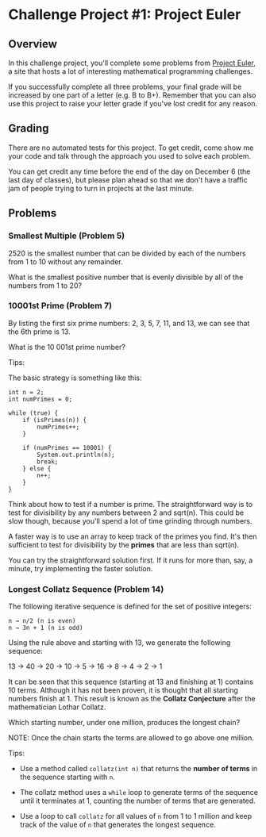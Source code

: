 # Challenge Project #1: Project Euler

## Overview

In this challenge project, you'll complete some problems from [Project Euler](http://projecteuler.net), a site that hosts a lot of interesting mathematical programming challenges.

If you successfully complete all three problems, your final grade will be increased by one part of a letter (e.g. B to B+). Remember that you can also use this project to raise your letter grade if you've lost credit for any reason.

## Grading

There are no automated tests for this project. To get credit, come show me your code and talk through the approach you used to solve
each problem.

You can get credit any time before the end of the day on December 6 (the last day of classes), but please plan ahead so that we don't have a traffic jam of people trying to turn in projects at the last minute.

## Problems

### Smallest Multiple (Problem 5)

2520 is the smallest number that can be divided by each of the numbers from 1 to 10 without any remainder.

What is the smallest positive number that is evenly divisible by all of the numbers from 1 to 20?

### 10001st Prime (Problem 7)

By listing the first six prime numbers: 2, 3, 5, 7, 11, and 13, we can see that the 6th prime is 13.

What is the 10 001st prime number?

Tips:

The basic strategy is something like this:

```
int n = 2;
int numPrimes = 0;

while (true) {
    if (isPrimes(n)) {
        numPrimes++;
    }
    
    if (numPrimes == 10001) {
        System.out.println(n);
        break; 
    } else {
        n++;
    }
}
```

Think about how to test if a number is prime. The straightforward way is to test for divisibility by any numbers between 2 and sqrt(n). This could be slow though, because you'll spend a lot of time grinding through numbers.

A faster way is to use an array to keep track of the primes you find. It's then sufficient to test for divisibility by the **primes** 
that are less than sqrt(n).

You can try the straightforward solution first. If it runs for more than, say, a minute, try implementing the faster solution.

### Longest Collatz Sequence (Problem 14)

The following iterative sequence is defined for the set of positive integers:

```
n → n/2 (n is even)
n → 3n + 1 (n is odd)
```

Using the rule above and starting with 13, we generate the following sequence:

13 → 40 → 20 → 10 → 5 → 16 → 8 → 4 → 2 → 1

It can be seen that this sequence (starting at 13 and finishing at 1) contains 10 terms. Although it has not been proven, it is thought
that all starting numbers finish at 1. This result is known as the **Collatz Conjecture** after the mathematician Lothar Collatz.

Which starting number, under one million, produces the longest chain?

NOTE: Once the chain starts the terms are allowed to go above one million.

Tips:

- Use a method called `collatz(int n)` that returns the **number of terms** in the sequence starting with `n`.

- The collatz method uses a `while` loop to generate terms of the sequence until it terminates at 1, counting the number of terms that 
are generated.

- Use a loop to call `collatz` for all values of `n` from 1 to 1 million and keep track of the value of `n` that generates the longest
sequence.
